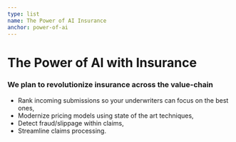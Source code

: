```yaml
---
type: list
name: The Power of AI Insurance
anchor: power-of-ai
---
```


# The Power of AI with Insurance

### We plan to revolutionize insurance across the value-chain

- Rank incoming submissions so your underwriters can focus on the best ones,
- Modernize pricing models using state of the art techniques,
- Detect fraud/slippage within claims,
- Streamline claims processing.